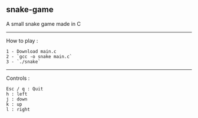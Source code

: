 snake-game
---

A small snake game made in C

---

How to play :

	1 - Download main.c
	2 - `gcc -o snake main.c`
	3 - `./snake`

---

Controls :

```
Esc / q : Quit
h : left
j : down
k : up
l : right
```


